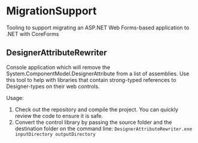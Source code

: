 # MigrationSupport
Tooling to support migrating an ASP.NET Web Forms-based application to .NET with CoreForms

## DesignerAttributeRewriter
Console application which will remove the System.ComponentModel.DesignerAttribute from a list of assemblies.
Use this tool to help with libraries that contain strong-typed references to Designer-types on their web controls.

Usage:
1. Check out the repository and compile the project. You can quickly review the code to ensure it is safe.
2. Convert the control library by passing the source folder and the destination folder on the command line:
   `DesignerAttributeRewriter.exe inputDirectory outputDirectory`

